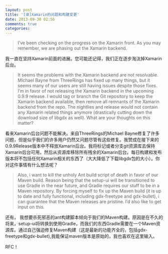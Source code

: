 ```yaml
---
layout: post
title: '[译]Xamarin的问题和构建变更'
date: 2013-09-30 02:56
comments: true
categories: 
---
```

> I’ve been checking on the progress on the Xamarin front. As you may remember, we are phasing out the Xamarin backend.

我一直在坚持Xamarin前面的进展。您可能还记得，我们正在逐步淘汰掉Xamarin后台。

> It seems the problems with the Xamarin backend are not resolvable. Michael Bayne from ThreeRings has fixed up many things, but it seems many of our users are still having issues despite those fixes. I’m in favor of not releasing the Xamarin backend in the upcoming 0.9.9 release. I would tag or branch the Git repository to keep the Xamarin backend available, then remove all remnants of the Xamarin backend from the repo. The nightlies and release would not contain any Xamarin related things anymore (drastically cutting down the download size of libgdx as well). What are your thoughts on this matter?

看来Xamarin后台问题不能解决。来自ThreeRings的Michael Bayne修复了许多问题，但是似乎我们的许多用户仍然又问题尽管有这些修复。我赞成在接下来的0.9.9Release版本中不释放Xamarin后台。我将标记或者分支git资源库去保持Xamarin后台可用，然后从资源库移除所有残余的Xamarin后台。每日构建和发布版本将不包括任何Xamarin相关的东西了（大大降低了下载libgdx包的大小）。你对这件事情有什么想法呢？

> Also, i want to kill the unholy Ant build script of death in favor of our Maven build. Reason being that the setup-ui will be transitioned to use Gradle in the near future, and Gradle requires our stuff to be in a Maven repository. By forcing myself to fix up the Maven build (it is up to date and fully functional, including gdx-freetype and gdx-bullet), i can guarantee that the Maven releases are pristine. I’d also like to get input on this.

还有， 我想要杀死邪恶的ant构建脚本倾向于我们的Maven构建。原因是在不久的将来，setup-ui将转换到使用Gradle，而我们的东西Gradle需要在一个Maven资源库。通过自己强迫修复Maven构建（这是最新的功能齐全的，包括gdx-freetype和gdx-bullet),我能保证maven版本是原始的，我也喜欢在这里输入。

RFC！